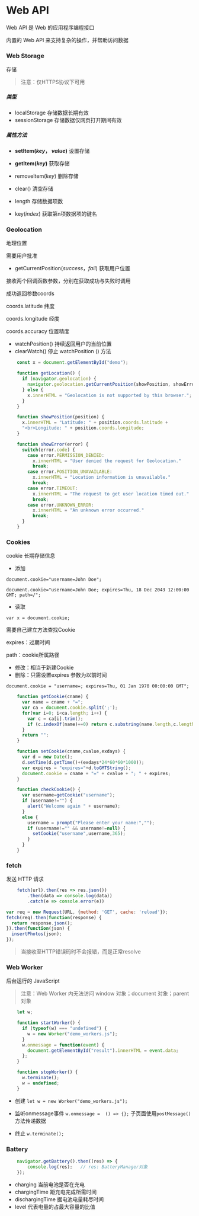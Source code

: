 # Web API

Web API 是 Web 的应用程序编程接口

内置的 Web API 来支持复杂的操作，并帮助访问数据



###  Web Storage

存储

> 注意：仅HTTPS协议下可用

##### 类型

* localStorage  存储数据长期有效
* sessionStorage  存储数据仅网页打开期间有效

##### 属性方法

* **setItem(*key*， *value*)**  设置存储
* **getItem(*key*)**  获取存储

* removeItem(*key*)  删除存储
* clear()  清空存储
* length  存储数据项数
* key(*index*)   获取第n项数据项的键名



### Geolocation

地理位置

需要用户批准

* getCurrentPosition(*success*，*fail*)   获取用户位置

接收两个回调函数参数，分别在获取成功与失败时调用

成功返回参数coords

coords.latitude  纬度

coords.longitude  经度

coords.accuracy  位置精度

* watchPosition()  持续返回用户的当前位置
* clearWatch()   停止 watchPosition () 方法

```js
    const x = document.getElementById("demo");

    function getLocation() {
      if (navigator.geolocation) {
        navigator.geolocation.getCurrentPosition(showPosition, showError);
      } else { 
        x.innerHTML = "Geolocation is not supported by this browser.";
      }
    }

    function showPosition(position) {
      x.innerHTML = "Latitude: " + position.coords.latitude + 
      "<br>Longitude: " + position.coords.longitude;
    }

    function showError(error) {
      switch(error.code) {
        case error.PERMISSION_DENIED:
          x.innerHTML = "User denied the request for Geolocation."
          break;
        case error.POSITION_UNAVAILABLE:
          x.innerHTML = "Location information is unavailable."
          break;
        case error.TIMEOUT:
          x.innerHTML = "The request to get user location timed out."
          break;
        case error.UNKNOWN_ERROR:
          x.innerHTML = "An unknown error occurred."
          break;
      }
    }
```



### Cookies

cookie 长期存储信息

* 添加 

`document.cookie="username=John Doe";`

`document.cookie="username=John Doe; expires=Thu, 18 Dec 2043 12:00:00 GMT; path=/";`

* 读取

`var x = document.cookie;`

需要自己建立方法查找Cookie

expires：过期时间

path：cookie所属路径

* 修改：相当于新建Cookie
* 删除：只需设置expires 参数为以前时间

`document.cookie = "username=; expires=Thu, 01 Jan 1970 00:00:00 GMT";`

```js
	function getCookie(cname) {
      var name = cname + "=";
      var ca = document.cookie.split(';');
      for(var i=0; i<ca.length; i++) {
        var c = ca[i].trim();
        if (c.indexOf(name)==0) return c.substring(name.length,c.length);
      }
      return "";
    }

    function setCookie(cname,cvalue,exdays) {
      var d = new Date();
      d.setTime(d.getTime()+(exdays*24*60*60*1000));
      var expires = "expires="+d.toGMTString();
      document.cookie = cname + "=" + cvalue + "; " + expires;
    }

    function checkCookie() {
      var username=getCookie("username");
      if (username!="") {
        alert("Welcome again " + username);
      }
      else {
        username = prompt("Please enter your name:","");
        if (username!="" && username!=null) {
          setCookie("username",username,365);
        }
      }
	}
```



### fetch

发送 HTTP 请求

```js
    fetch(url).then(res => res.json())
        .then(data => console.log(data))
        .catch(e => console.error(e))
```

```js
var req = new Request(URL, {method: 'GET', cache: 'reload'});
fetch(req).then(function(response) {
  return response.json();
}).then(function(json) {
  insertPhotos(json);
});
```

> 当接收至HTTP错误码时不会报错，而是正常resolve



### Web Worker

后台运行的 JavaScript

> 注意：Web Worker 内无法访问 window 对象；document 对象；parent 对象

```js
    let w;

    function startWorker() {
      if (typeof(w) === "undefined") {
        w = new Worker("demo_workers.js");
      }
      w.onmessage = function(event) {
        document.getElementById("result").innerHTML = event.data;
      };
    }

    function stopWorker() {
      w.terminate();
      w = undefined;
    }
```

* 创建  `let w = new Worker("demo_workers.js");`
* 监听onmessage事件 `w.onmessage =  () => {};`  子页面使用`postMessage()`方法传递数据

* 终止 `w.terminate();`



### Battery

```js
	navigator.getBattery().then((res) => {
        console.log(res);   // res: BatteryManager对象
    });
```

* charging   当前电池是否在充电
* chargingTime  距充电完成所需时间
* dischargingTime   据电池电量耗尽时间
* level  代表电量的占最大容量的比值